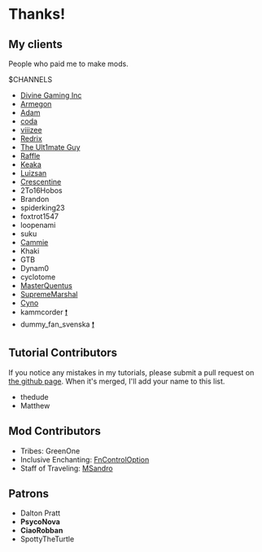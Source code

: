 # Thanks!

## My clients

People who paid me to make mods. 

\$CHANNELS

- [Divine Gaming Inc](http://divine-gaming.com/)
- [Armegon](https://www.youtube.com/Armegon)
- [Adam](https://www.curseforge.com/members/adam98991/projects)
- [coda](https://www.curseforge.com/members/coda1552/projects)
- [viiizee](https://www.curseforge.com/members/shmoopsie/projects)
- [Redrix](https://www.curseforge.com/members/redrixttv/projects)
- [The Ult1mate Guy](https://www.curseforge.com/members/theu1t1mateguy/projects)
- [Raffle](https://www.curseforge.com/members/raffle0/projects)
- [Keaka](https://discord.gg/uUwCwZFR6v)
- [Luizsan](https://www.curseforge.com/members/luizsanq/projects)
- [Crescentine](https://www.curseforge.com/members/crescprince/projects)
- 2To16Hobos
- Brandon
- spiderking23
- foxtrot1547
- loopenami
- suku
- [Cammie](https://github.com/CammiePone)
- Khaki
- GTB
- Dynam0
- cyclotome
- [MasterQuentus](https://github.com/MasterQuentus)
- [SupremeMarshal](https://github.com/SupremeMarshal)
- [Cyno](https://github.com/CYNO-MC)
- kammcorder [❗️](/bad-clients)
- dummy_fan_svenska [❗️](/bad-clients)

## Tutorial Contributors 

If you notice any mistakes in my tutorials, please submit a pull request on [the github page](https://github.com/LukeGrahamLandry/modding-tutorials). When it's merged, I'll add your name to this list. 

- thedude
- Matthew

## Mod Contributors 

- Tribes: GreenOne
- Inclusive Enchanting: [FnControlOption](https://github.com/FnControlOption)
- Staff of Traveling: [MSandro](https://github.com/MSandro)

## Patrons

- Dalton Pratt
- **PsycoNova**
- **CiaoRobban**
- SpottyTheTurtle
